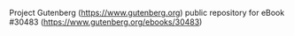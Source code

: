 Project Gutenberg (https://www.gutenberg.org) public repository for eBook #30483 (https://www.gutenberg.org/ebooks/30483)
